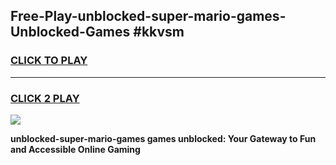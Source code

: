 
## Free-Play-unblocked-super-mario-games-Unblocked-Games #kkvsm
<h3>
<a href="https://news.freeplayer.one?title=unblocked-super-mario-games&ref=8M">CLICK TO PLAY</a></h3>
<hr>

<h3>
<a href="https://news.freeplayer.one?title=unblocked-super-mario-games&ref=8M">CLICK 2 PLAY</a>
  
</h3>

<a href="https://news.freeplayer.one?title=unblocked-super-mario-games&ref=8M"><img src="https://clearcache.store/games.png"></a>


**unblocked-super-mario-games games unblocked: Your Gateway to Fun and Accessible Online Gaming**
